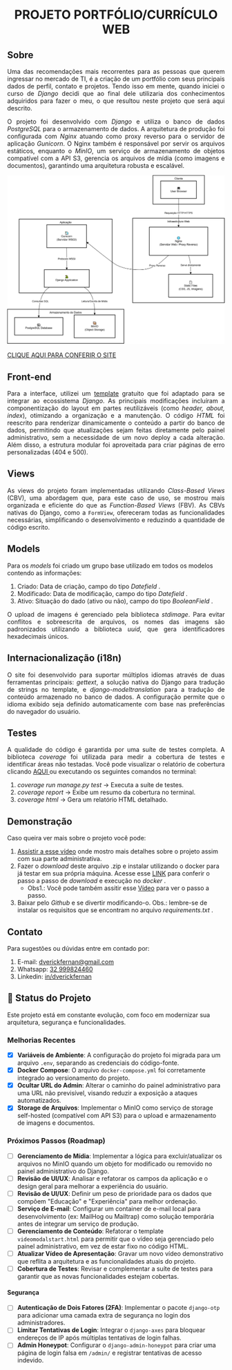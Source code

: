 <h1 align="center">
PROJETO PORTFÓLIO/CURRÍCULO WEB
</h1>

## Sobre

<p align="justify">  
Uma das recomendações mais recorrentes para as pessoas que querem ingressar no mercado de TI, é a criação de um portfólio com seus principais dados de 
perfil, contato e projetos. Tendo isso em mente, quando iniciei o curso de <em> Django </em> decidi que ao final dele utilizaria dos conhecimentos adquiridos para 
fazer o meu, o que resultou neste projeto que será aqui descrito.
</p>

<p align="justify"> 
O projeto foi desenvolvido com <em>Django</em> e utiliza o banco de dados <em>PostgreSQL</em> para o armazenamento de dados. A arquitetura de produção foi configurada com <em>Nginx</em> atuando como proxy reverso para o servidor de aplicação <em>Gunicorn</em>. O Nginx também é responsável por servir os arquivos estáticos, enquanto o <em>MinIO</em>, um serviço de armazenamento de objetos compatível com a API S3, gerencia os arquivos de mídia (como imagens e documentos), garantindo uma arquitetura robusta e escalável.
 
</p>

<p align="center">
 <img src="https://github.com/ErickFernan/curriculo_online_django/blob/master/arquitetura.svg"/>
</p>


[CLIQUE AQUI PARA CONFERIR O SITE](https://erickfernan.dev.br)

## Front-end

<p align="justify"> 
Para a interface, utilizei um <a href="https://www.free-css.com/free-css-templates/page278/freefolio">template</a> gratuito que foi adaptado para se integrar ao ecossistema <em>Django</em>. As principais modificações incluíram a componentização do layout em partes reutilizáveis (como <em>header, about, index</em>), otimizando a organização e a manutenção. O código <em>HTML</em> foi reescrito para renderizar dinamicamente o conteúdo a partir do banco de dados, permitindo que atualizações sejam feitas diretamente pelo painel administrativo, sem a necessidade de um novo deploy a cada alteração. Além disso, a estrutura modular foi aproveitada para criar páginas de erro personalizadas (404 e 500).
</p>

## Views

<p align="justify"> 
As views do projeto foram implementadas utilizando <em>Class-Based Views</em> (CBV), uma abordagem que, para este caso de uso, se mostrou mais organizada e eficiente do que as <em>Function-Based Views</em> (FBV). As CBVs nativas do Django, como a <code>FormView</code>, ofereceram todas as funcionalidades necessárias, simplificando o desenvolvimento e reduzindo a quantidade de código escrito.
</p>

## Models


Para os <em> models </em> foi criado um grupo base utilizado em todos os modelos contendo as informações:

1. Criado: Data de criação, campo do tipo <em> Datefield </em>.
2. Modificado: Data de modificação, campo do tipo <em> Datefield </em>.
3. Ativo: Situação do dado (ativo ou não), campo do tipo <em> BooleanField </em>.

<p align="justify"> 
O upload de imagens é gerenciado pela biblioteca <em>stdimage</em>. Para evitar conflitos e sobreescrita de arquivos, os nomes das imagens são padronizados utilizando a biblioteca <em>uuid</em>, que gera identificadores hexadecimais únicos.
</p>

## Internacionalização (i18n)

<p align="justify"> 
O site foi desenvolvido para suportar múltiplos idiomas através de duas ferramentas principais: <em>gettext</em>, a solução nativa do Django para tradução de strings no template, e <em>django-modeltranslation</em> para a tradução de conteúdo armazenado no banco de dados. A configuração permite que o idioma exibido seja definido automaticamente com base nas preferências do navegador do usuário.
</p>

## Testes

<p align="justify"> 
A qualidade do código é garantida por uma suíte de testes completa. A biblioteca <em>coverage</em> foi utilizada para medir a cobertura de testes e identificar áreas não testadas. Você pode visualizar o relatório de cobertura clicando <a href="https://github.com/ErickFernan/curriculo_online_django/blob/master/tests.pdf"> AQUI </a> ou executando os seguintes comandos no terminal:
</p>

1. <em>coverage run manage.py test</em> -> Executa a suíte de testes.
2. <em> coverage report</em> -> Exibe um resumo da cobertura no terminal.
3. <em>coverage html</em> ->  Gera um relatório HTML detalhado.

## Demonstração

Caso queira ver mais sobre o projeto você pode:
1. [Assistir a esse vídeo](https://youtu.be/xNfOM4lk_LE) onde mostro mais detalhes sobre o projeto assim com sua parte administrativa.
2. Fazer o <em> download </em> deste arquivo .zip e instalar utilizando o docker para já testar em sua própria máquina. Acesse esse [LINK](https://gist.github.com/ErickFernan/e8d9e72500b7f75b77db9e9fb931e5fa) para conferir o passo a passo de <em> download </em> e execução no <em> docker </em>. 
    * Obs1.: Você pode também assitir esse [Vídeo](https://youtu.be/HGx5Y0h-Lkg) para ver o passo a passo.
3. Baixar pelo <em> Github </em> e se divertir modificando-o. Obs.: lembre-se de instalar os requisitos que se encontram no arquivo 
<em> requirements.txt </em>.

## Contato

Para sugestões ou dúvidas entre em contado por:

1. E-mail: dverickfernan@gmail.com
2. Whatsapp: <a href="https://wa.me/5532999824460"> 32 999824460 </a>
3. Linkedin: <a href="https://www.linkedin.com/in/dverickfernan/"> in/dverickfernan </a>

## 🚀 Status do Projeto

Este projeto está em constante evolução, com foco em modernizar sua arquitetura, segurança e funcionalidades.

### Melhorias Recentes
- [x] **Variáveis de Ambiente**: A configuração do projeto foi migrada para um arquivo `.env`, separando as credenciais do código-fonte.
- [x] **Docker Compose**: O arquivo `docker-compose.yml` foi corretamente integrado ao versionamento do projeto.
- [x] **Ocultar URL do Admin**: Alterar o caminho do painel administrativo para uma URL não previsível, visando reduzir a exposição a ataques automatizados.
- [x] **Storage de Arquivos**: Implementar o MinIO como serviço de storage self-hosted (compatível com API S3) para o upload e armazenamento de imagens e documentos.

### Próximos Passos (Roadmap)
- [ ] **Gerenciamento de Mídia**: Implementar a lógica para excluir/atualizar os arquivos no MinIO quando um objeto for modificado ou removido no painel administrativo do Django.
- [ ] **Revisão de UI/UX**: Analisar e refatorar os campos da aplicação e o design geral para melhorar a experiência do usuário.
- [ ] **Revisão de UI/UX**: Definir um peso de prioridade para os dados que compõem "Educação" e "Experiência" para melhor ordenação.
- [ ] **Serviço de E-mail**: Configurar um container de e-mail local para desenvolvimento (ex: MailHog ou Mailtrap) como solução temporária antes de integrar um serviço de produção.
- [ ] **Gerenciamento de Conteúdo**: Refatorar o template `videomodalstart.html` para permitir que o vídeo seja gerenciado pelo painel administrativo, em vez de estar fixo no código HTML.
- [ ] **Atualizar Vídeo de Apresentação**: Gravar um novo vídeo demonstrativo que reflita a arquitetura e as funcionalidades atuais do projeto.
- [ ] **Cobertura de Testes**: Revisar e complementar a suíte de testes para garantir que as novas funcionalidades estejam cobertas.

#### Segurança
- [ ] **Autenticação de Dois Fatores (2FA)**: Implementar o pacote `django-otp` para adicionar uma camada extra de segurança no login dos administradores.
- [ ] **Limitar Tentativas de Login**: Integrar o `django-axes` para bloquear endereços de IP após múltiplas tentativas de login falhas.
- [ ] **Admin Honeypot**: Configurar o `django-admin-honeypot` para criar uma página de login falsa em `/admin/` e registrar tentativas de acesso indevido.
